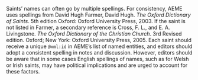 Saints’ names can often go by multiple spellings. For consistency, AEME uses spellings from David Hugh Farmer, David Hugh. *The Oxford Dictionary of Saints*. 5th edition Oxford: Oxford University Press, 2003. If the saint is not listed in Farmer, a secondary reference is Cross, F. L., and E. A. Livingstone. *The Oxford Dictionary of the Christian Church*. 3rd Revised edition. Oxford; New York: Oxford University Press, 2005. Each saint should receive a unique `@xml:id` in AEME’s list of named entities, and editors should adopt a consistent spelling in notes and discussion. However, editors should be aware that in some cases English spellings of names, such as for Welsh or Irish saints, may have political implications and are urged to account for these factors.